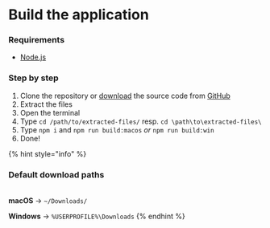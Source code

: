 # Build the application

### Requirements

* [Node.js](https://nodejs.org/)

### Step by step

1. Clone the repository or [download](https://github.com/ZephraCloud/Apple-Music-RPC/archive/refs/heads/main.zip) the source code from [GitHub](https://github.com/ZephraCloud/Apple-Music-RPC)
2. Extract the files
3. Open the terminal
4. Type `cd /path/to/extracted-files/` resp. `cd \path\to\extracted-files\`
5. Type `npm i` and `npm run build:macos` _or_ `npm run build:win`
6. Done!

{% hint style="info" %}
### Default download paths

\
**macOS** -> `~/Downloads/`

**Windows** -> `%USERPROFILE%\Downloads`
{% endhint %}

